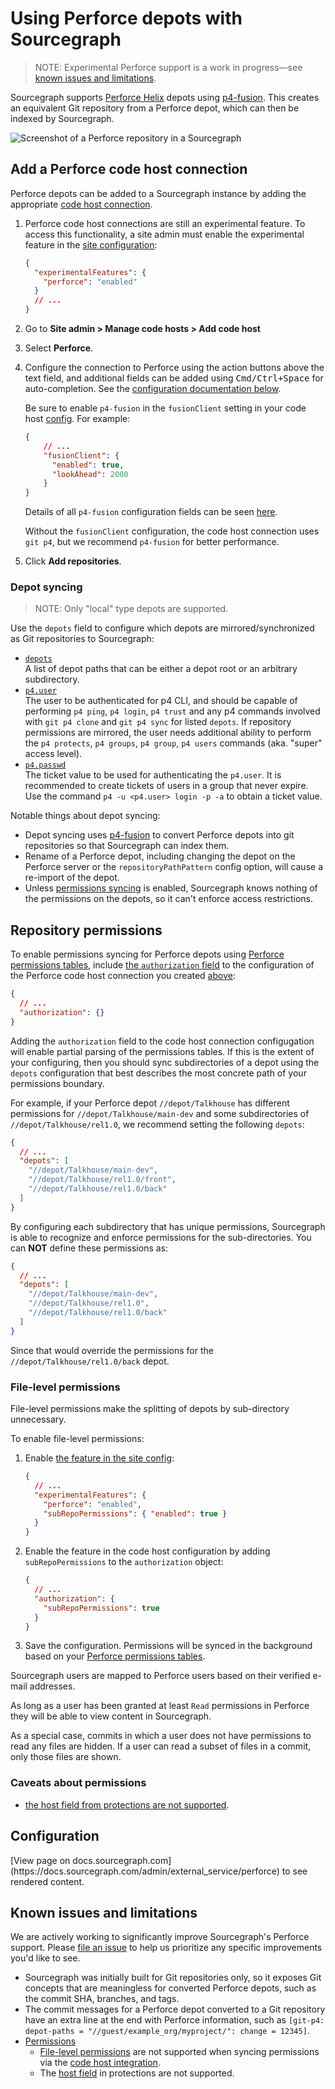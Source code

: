 # Using Perforce depots with Sourcegraph

> NOTE: <span class="badge badge-experimental">Experimental</span> Perforce support is a work in progress—see [known issues and limitations](#known-issues-and-limitations).

Sourcegraph supports [Perforce Helix](https://www.perforce.com/solutions/version-control) depots using [p4-fusion](https://github.com/salesforce/p4-fusion). This creates an equivalent Git repository from a Perforce depot, which can then be indexed by Sourcegraph.

![Screenshot of a Perforce repository in a Sourcegraph](https://sourcegraphstatic.com/git-p4-example.png)

## Add a Perforce code host connection

Perforce depots can be added to a Sourcegraph instance by adding the appropriate [code host connection](../external_service/index.md).

1. Perforce code host connections are still an experimental feature. To access this functionality, a site admin must enable the experimental feature in the [site configuration](../config/site_config.md):

    ```json
    {
      "experimentalFeatures": {
        "perforce": "enabled"
      }
      // ...
    }
    ```
1. Go to **Site admin > Manage code hosts > Add code host**
1. Select **Perforce**.
1. Configure the connection to Perforce using the action buttons above the text field, and additional fields can be added using <kbd>Cmd/Ctrl+Space</kbd> for auto-completion. See the [configuration documentation below](#configuration).

   Be sure to enable `p4-fusion` in the `fusionClient` setting in your code host [config](#configuration). For example:

    ```json
    {
        // ...
        "fusionClient": {
          "enabled": true,
          "lookAhead": 2000
        }
    }
    ```

    Details of all `p4-fusion` configuration fields can be seen [here](https://sourcegraph.com/github.com/sourcegraph/sourcegraph@2a716bd70c294acf1b3679b790834c4dea9ea956/-/blob/schema/perforce.schema.json?L84).

    Without the `fusionClient` configuration, the code host connection uses `git p4`, but we recommend `p4-fusion` for better performance.
1. Click **Add repositories**.

### Depot syncing

> NOTE: Only "local" type depots are supported.

Use the `depots` field to configure which depots are mirrored/synchronized as Git repositories to Sourcegraph:

- [`depots`](perforce.md#depots)<br>A list of depot paths that can be either a depot root or an arbitrary subdirectory.
- [`p4.user`](perforce.md#p4-user)<br>The user to be authenticated for p4 CLI, and should be capable of performing `p4 ping`, `p4 login`, `p4 trust` and any p4 commands involved with `git p4 clone` and `git p4 sync` for listed `depots`. If repository permissions are mirrored, the user needs additional ability to perform the `p4 protects`, `p4 groups`, `p4 group`, `p4 users` commands (aka. "super" access level).
- [`p4.passwd`](perforce.md#p4-passwd)<br>The ticket value to be used for authenticating the `p4.user`. It is recommended to create tickets of users in a group that never expire. Use the command `p4 -u <p4.user> login -p -a` to obtain a ticket value.

Notable things about depot syncing:

- Depot syncing uses [p4-fusion](https://github.com/salesforce/p4-fusion) to convert Perforce depots into git repositories so that Sourcegraph can index them.
- Rename of a Perforce depot, including changing the depot on the Perforce server or the `repositoryPathPattern` config option, will cause a re-import of the depot.
- Unless [permissions syncing](#repository-permissions) is enabled, Sourcegraph knows nothing of the permissions on the depots, so it can't enforce access restrictions.

## Repository permissions

To enable permissions syncing for Perforce depots using [Perforce permissions tables](https://www.perforce.com/manuals/cmdref/Content/CmdRef/p4_protect.html), include [the `authorization` field](https://sourcegraph.com/github.com/sourcegraph/sourcegraph@2a716bd70c294acf1b3679b790834c4dea9ea956/-/blob/schema/perforce.schema.json?L67) to the configuration of the Perforce code host connection you created [above](#add-a-perforce-code-host):

```json
{
  // ...
  "authorization": {}
}
```

Adding the `authorization` field to the code host connection configugation will enable partial parsing of the permissions tables. If this is the extent of your configuring, then you should sync subdirectories of a depot using the `depots` configuration that best describes the most concrete path of your permissions boundary.

For example, if your Perforce depot `//depot/Talkhouse` has different permissions for `//depot/Talkhouse/main-dev` and some subdirectories of `//depot/Talkhouse/rel1.0`, we recommend setting the following `depots`:

```json
{
  // ...
  "depots": [
    "//depot/Talkhouse/main-dev",
    "//depot/Talkhouse/rel1.0/front",
    "//depot/Talkhouse/rel1.0/back"
  ]
}
```

By configuring each subdirectory that has unique permissions, Sourcegraph is able to recognize and enforce permissions for the sub-directories. You can **NOT** define these permissions as:

```json
{
  // ...
  "depots": [
    "//depot/Talkhouse/main-dev",
    "//depot/Talkhouse/rel1.0",
    "//depot/Talkhouse/rel1.0/back"
  ]
}
```

Since that would override the permissions for the `//depot/Talkhouse/rel1.0/back` depot.

### File-level permissions

File-level permissions make the splitting of depots by sub-directory unnecessary.

To enable file-level permissions:

1. Enable [the feature in the site config](https://sourcegraph.com/github.com/sourcegraph/sourcegraph@2a716bd/-/blob/schema/site.schema.json?L227&subtree=true?L227):

    ```json
    {
      // ...
      "experimentalFeatures": {
        "perforce": "enabled",
        "subRepoPermissions": { "enabled": true }
      }
    }
    ```
1. Enable the feature in the code host configuration by adding `subRepoPermissions` to the `authorization` object:

    ```json
    {
      // ...
      "authorization": {
        "subRepoPermissions": true
      }
    }
    ```

2. Save the configuration. Permissions will be synced in the background based on your [Perforce permissions tables](https://www.perforce.com/manuals/cmdref/Content/CmdRef/p4_protect.html).

Sourcegraph users are mapped to Perforce users based on their verified e-mail addresses.

As long as a user has been granted at least `Read` permissions in Perforce they will be able to view content in Sourcegraph.

As a special case, commits in which a user does not have permissions to read any files are hidden. If a user can read a subset of files in a commit, only those files are shown.

### Caveats about permissions

- [the host field from protections are not supported](#known-issues-and-limitations).

## Configuration

<div markdown-func=jsonschemadoc jsonschemadoc:path="admin/external_service/perforce.schema.json">[View page on docs.sourcegraph.com](https://docs.sourcegraph.com/admin/external_service/perforce) to see rendered content.</div>

## Known issues and limitations

We are actively working to significantly improve Sourcegraph's Perforce support. Please [file an issue](https://github.com/sourcegraph/sourcegraph/issues) to help us prioritize any specific improvements you'd like to see.

- Sourcegraph was initially built for Git repositories only, so it exposes Git concepts that are meaningless for converted Perforce depots, such as the commit SHA, branches, and tags.
- The commit messages for a Perforce depot converted to a Git repository have an extra line at the end with Perforce information, such as `[git-p4: depot-paths = "//guest/example_org/myproject/": change = 12345]`.
- [Permissions](#repository-permissions)
  - [File-level permissions](#file-level-permissions) are not supported when syncing permissions via the [code host integration](#add-a-perforce-code-host).
  - The [host field](https://www.perforce.com/manuals/cmdref/Content/CmdRef/p4_protect.html#Form_Fields_..361) in protections are not supported.
